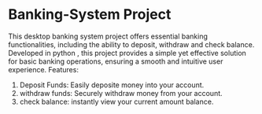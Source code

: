 # Banking-System Project
This desktop banking system project offers essential banking functionalities, including the ability to deposit, withdraw and check balance.
Developed in python , this project provides a simple yet effective solution for basic banking operations, ensuring a smooth and intuitive user experience.
Features:
1. Deposit Funds: Easily deposite money into your account.
2. withdraw funds: Securely withdraw money from your account.
3. check balance: instantly view your current amount balance.
   
